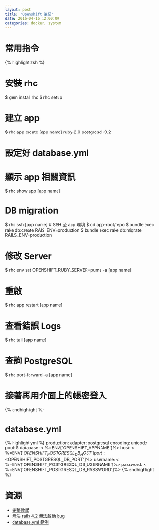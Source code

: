 ```yaml
---
layout: post
title: 'Openshift 筆記'
date: 2016-04-16 12:00:00
categories: docker, system
---
```


# 常用指令

{% highlight zsh %}
# 安裝 rhc
$ gem install rhc
$ rhc setup


# 建立 app
$ rhc app create [app name] ruby-2.0 postgresql-9.2

# 設定好 database.yml

# 顯示 app 相關資訊
$ rhc show app [app name]

# DB migration
$ rhc ssh [app name] # SSH 至 app 環境
$ cd app-root/repo
$ bundle exec rake db:create RAIS_ENV=production
$ bundle exec rake db:migrate RAILS_ENV=production

# 修改 Server
$ rhc env set OPENSHIFT_RUBY_SERVER=puma -a [app name]

# 重啟
$ rhc app restart [app name]

# 查看錯誤 Logs
$ rhc tail [app name]

# 查詢 PostgreSQL
$ rhc port-forward -a [app name]
# 接著再用介面上的帳密登入


{% endhighlight %}

# database.yml

{% highlight yml %}
production:
  adapter: postgresql
  encoding: unicode
  pool: 5
  database: < %=ENV['OPENSHIFT_APPNAME']%>
  host: < %=ENV['$OPENSHIFT_POSTGRESQL_DB_HOST']%>
  port: < %=ENV['$OPENSHIFT_POSTGRESQL_DB_PORT']%>
  username: < %=ENV['OPENSHIFT_POSTGRESQL_DB_USERNAME']%>
  password: < %=ENV['OPENSHIFT_POSTGRESQL_DB_PASSWORD']%>
{% endhighlight %}

# 資源

* [完整教學](http://www.sitepoint.com/deploy-your-rails-to-openshift/)
* [解決 rails 4.2 無法啟動 bug](http://www.gerardcondon.com/blog/2015/06/15/upgrading-to-rails-4-dot-2-on-openshift/)
* [database.yml 範例](https://github.com/openshift/rails-example/blob/master/config/database.yml)
